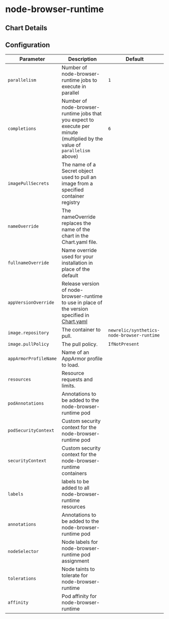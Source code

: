 # node-browser-runtime

## Chart Details

## Configuration

| Parameter             | Description                                                                                                                | Default                                    |
|-----------------------|----------------------------------------------------------------------------------------------------------------------------|--------------------------------------------|
| `parallelism`         | Number of node-browser-runtime jobs to execute in parallel                                                                 | `1`                                        |
| `completions`         | Number of node-browser-runtime jobs that you expect to execute per minute (multiplied by the value of `parallelism` above) | `6`                                        |
| `imagePullSecrets`    | The name of a Secret object used to pull an image from a specified container registry                                      |                                            |
| `nameOverride`        | The nameOverride replaces the name of the chart in the Chart.yaml file.                                                    |                                            |
| `fullnameOverride`    | Name override used for your installation in place of the default                                                           |                                            |
| `appVersionOverride`  | Release version of node-browser-runtime to use in place of the version specified in [Chart.yaml](Chart.yaml)               |                                            |
| `image.repository`    | The container to pull.                                                                                                     | `newrelic/synthetics-node-browser-runtime` |
| `image.pullPolicy`    | The pull policy.                                                                                                           | `IfNotPresent`                             |
| `appArmorProfileName` | Name of an AppArmor profile to load.                                                                                       |                                            |
| `resources`           | Resource requests and limits.                                                                                              |                                            |
| `podAnnotations`      | Annotations to be added to the node-browser-runtime pod                                                                    |                                            |
| `podSecurityContext`  | Custom security context for the node-browser-runtime pod                                                                   |                                            |
| `securityContext`     | Custom security context for the node-browser-runtime containers                                                            |                                            |
| `labels`              | labels to be added to all node-browser-runtime resources                                                                   |                                            |
| `annotations`         | Annotations to be added to the node-browser-runtime pod                                                                    |                                            |
| `nodeSelector`        | Node labels for node-browser-runtime pod assignment                                                                        |                                            |
| `tolerations`         | Node taints to tolerate for node-browser-runtime                                                                           |                                            |
| `affinity`            | Pod affinity for node-browser-runtime                                                                                      |                                            |
